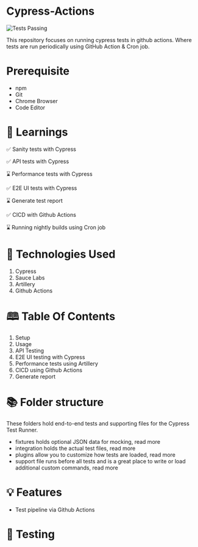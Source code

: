 # Cypress-Actions
![Tests Passing](https://github.com/tux7P/Cypress-Actions/actions/workflows/sanity.yml/badge.svg)

This repository focuses on running cypress tests in github actions. Where tests are run periodically using GitHub Action & Cron job.

# Prerequisite
* npm
* Git
* Chrome Browser
* Code Editor

# 🧠 Learnings

✅ Sanity tests with Cypress

✅ API tests with Cypress

⌛ Performance tests with Cypress

✅ E2E UI tests with Cypress

⌛ Generate test report

✅ CICD with Github Actions

⌛ Running nightly builds using Cron job


# 🦾 Technologies Used

1. Cypress
2. Sauce Labs
3. Artillery 
4. Github Actions

# 🕮 Table Of Contents

1. Setup
2. Usage
3. API Testing
4. E2E UI testing with Cypress
5. Performance tests using Artillery
6. CICD using Github Actions
7. Generate report

# 📚 Folder structure

These folders hold end-to-end tests and supporting files for the Cypress Test Runner.

* fixtures holds optional JSON data for mocking, read more
* integration holds the actual test files, read more
* plugins allow you to customize how tests are loaded, read more
* support file runs before all tests and is a great place to write or load additional custom commands, read more


# 💡 Features
* Test pipeline via Github Actions

# 🧪 Testing